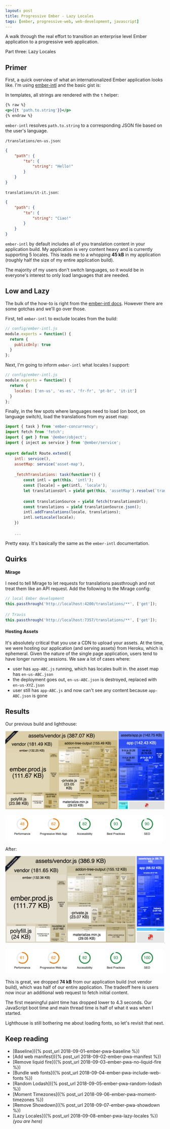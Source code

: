 ```yaml
---
layout: post
title: Progressive Ember - Lazy Locales
tags: [ember, progressive-web, web-development, javascript]
---
```


A walk through the real effort to transition an enterprise level Ember application to a progressive web application.

Part three: Lazy Locales
<!--more-->

## Primer
First, a quick overview of what an internationalized Ember application looks like. I'm using [ember-intl](https://github.com/ember-intl/ember-intl) and the basic gist is:

In templates, all strings are rendered with the `t` helper:

```handlebars
{% raw %}
<p>{{t 'path.to.string'}}</p>
{% endraw %}
```

`ember-intl` resolves `path.to.string` to a corresponding JSON file based on the user's language.

`/translations/en-us.json`:
```json
{
    "path": {
        "to": {
            "string": "Hello!"
        }
    }
}
```

`translations/it-it.json`:
```json
{
    "path": {
        "to": {
            "string": "Ciao!"
        }
    }
}
```

`ember-intl` by default includes all of you translation content in your application build. My application is very content heavy and is currently supporting 5 locales. This leads me to a whopping **45 kB** in my application (roughly half the size of my entire application build).

The majority of my users don't switch languages, so it would be in everyone's interest to only load languages that are needed.

## Low and Lazy
The bulk of the how-to is right from the [ember-intl docs](https://github.com/ember-intl/ember-intl/blob/2.x/docs/asynchronously-loading-translations.md). However there are some gotchas and we'll go over those.

First, tell `ember-intl` to exclude locales from the build:

```javascript
// config/ember-intl.js
module.exports = function() {
  return {
    publicOnly: true
  }
};
```

Next, I'm going to inform `ember-intl` what locales I support:

```javascript
// config/ember-intl.js
module.exports = function() {
  return {
    locales: ['en-us', 'es-es', 'fr-fr', 'pt-br', 'it-it']
  }
};
```

Finally, in the few spots where languages need to load (on boot, on language switch), load the translations from my asset map:

```javascript
import { task } from 'ember-concurrency';
import fetch from 'fetch';
import { get } from '@ember/object';
import { inject as service } from '@ember/service';

export default Route.extend({
    intl: service(),
    assetMap: service('asset-map'),

    _fetchTranslations: task(function*() {
        const intl = get(this, 'intl');
        const [locale] = get(intl, 'locale');
        let translationsUrl = yield get(this, 'assetMap').resolve(`translations/${locale}.json`);

        const translationSource = yield fetch(translationsUrl);
        const translations = yield translationSource.json();
        intl.addTranslations(locale, translations);
        intl.setLocale(locale);
    })

    ...
```

Pretty easy. It's basically the same as the `ember-intl` documentation.

## Quirks

#### Mirage
I need to tell Mirage to let requests for translations passthrough and not treat them like an API request. Add the following to the Mirage config:

```javascript
// local Ember development
this.passthrough('http://localhost:4200/translations/**', ['get']);

// Travis
this.passthrough('http://localhost:7357/translations/**', ['get']);
```

#### Hosting Assets
It's absolutely critical that you use a CDN to upload your assets. At the time, we were hosting our application (and serving assets) from Heroku, which is ephemeral. Given the nature of the single page application, users tend to have longer running sessions. We saw a lot of cases where:

- user has `app-ABC.js` running, which has locales built in. the asset map has `en-us-ABC.json`
- the deployment goes out, `en-us-ABC.json` is destroyed, replaced with `en-us-XYZ.json`
- user still has `app-ABC.js` and now can't see any content because `app-ABC.json` is gone

## Results
Our previous build and lighthouse:

![Post-Showdown - Build](/public/img/posts/20180914/post-showdown-build.png "Post-Showdown - Build")

![Post-Showdown - Lighthouse](/public/img/posts/20180914/showdown-mono-lighthouse.png "Post-Showdown - Lighthouse")

After:

![Lazy Locales - Build](/public/img/posts/20180915/lazy-locales-build.png "Lazy Locales - Build")

![Lazy Locales - Lighthouse](/public/img/posts/20180915/lazy-locales-lighthouse.png "Lazy Locales - Lighthouse")

This is great, we dropped **74 kB** from our application build (not vendor build), which was half of our entire application. The tradeoff here is users now incur an additional web request to fetch initial content.

The first meaningful paint time has dropped lower to 4.3 seconds. Our JavaScript boot time and main thread time is half of what it was when I started.

Lighthouse is still bothering me about loading fonts, so let's revisit that next.

## Keep reading
- [Baseline]({% post_url 2018-09-01-ember-pwa-baseline %})
- [Add web manifest]({% post_url 2018-09-02-ember-pwa-manifest %})
- [Remove liquid fire]({% post_url 2018-09-03-ember-pwa-no-liquid-fire %}) 
- [Bundle web fonts]({% post_url 2018-09-04-ember-pwa-include-web-fonts %}) 
- [Random Lodash]({% post_url 2018-09-05-ember-pwa-random-lodash %})
- [Moment Timezones]({% post_url 2018-09-06-ember-pwa-moment-timezones %})
- [Remove Showdown]({% post_url 2018-09-07-ember-pwa-showdown %}) 
- [Lazy Locales]({% post_url 2018-09-08-ember-pwa-lazy-locales %}) _(you are here)_